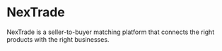 # NexTrade

NexTrade is a seller-to-buyer matching platform that connects the right products with the right businesses.
